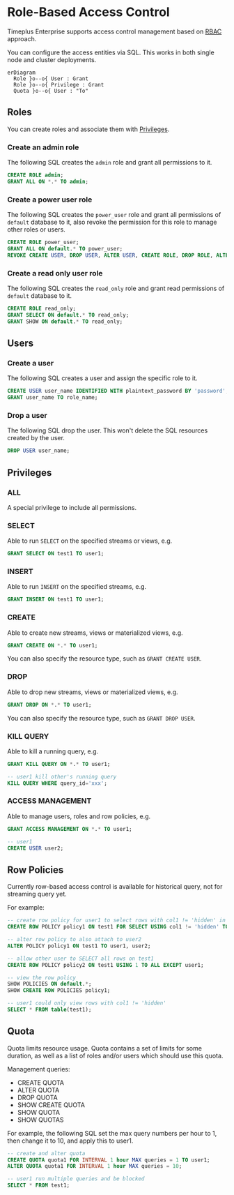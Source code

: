 # Role-Based Access Control

Timeplus Enterprise supports access control management based on [RBAC](https://en.wikipedia.org/wiki/Role-based_access_control) approach.

You can configure the access entities via SQL. This works in both single node and cluster deployments.
```mermaid
erDiagram
  Role }o--o{ User : Grant
  Role }o--o{ Privilege : Grant
  Quota }o--o{ User : "To"
```

## Roles

You can create roles and associate them with [Privileges](#privileges).

### Create an admin role

The following SQL creates the `admin` role and grant all permissions to it.
```sql
CREATE ROLE admin;
GRANT ALL ON *.* TO admin;
```

### Create a power user role

The following SQL creates the `power_user` role and grant all permissions of `default` database to it, also revoke the permission for this role to manage other roles or users.
```sql
CREATE ROLE power_user;
GRANT ALL ON default.* TO power_user;
REVOKE CREATE USER, DROP USER, ALTER USER, CREATE ROLE, DROP ROLE, ALTER ROLE ON *.* FROM power_user;
```

### Create a read only user role

The following SQL creates the `read_only` role and grant read permissions of `default` database to it.
```sql
CREATE ROLE read_only;
GRANT SELECT ON default.* TO read_only;
GRANT SHOW ON default.* TO read_only;
```

## Users

### Create a user

The following SQL creates a user and assign the specific role to it.
```sql
CREATE USER user_name IDENTIFIED WITH plaintext_password BY 'password';
GRANT user_name TO role_name;
```

### Drop a user

The following SQL drop the user. This won't delete the SQL resources created by the user.
```sql
DROP USER user_name;
```

## Privileges

### ALL
A special privilege to include all permissions.

### SELECT
Able to run `SELECT` on the specified streams or views, e.g.
```sql
GRANT SELECT ON test1 TO user1;
```

### INSERT
Able to run `INSERT` on the specified streams, e.g.
```sql
GRANT INSERT ON test1 TO user1;
```

### CREATE
Able to create new streams, views or materialized views, e.g.
```sql
GRANT CREATE ON *.* TO user1;
```

You can also specify the resource type, such as `GRANT CREATE USER`.

### DROP
Able to drop new streams, views or materialized views, e.g.
```sql
GRANT DROP ON *.* TO user1;
```
You can also specify the resource type, such as `GRANT DROP USER`.

### KILL QUERY
Able to kill a running query, e.g.
```sql
GRANT KILL QUERY ON *.* TO user1;

-- user1 kill other's running query
KILL QUERY WHERE query_id='xxx';
```

### ACCESS MANAGEMENT
Able to manage users, roles and row policies, e.g.
```sql
GRANT ACCESS MANAGEMENT ON *.* TO user1;

-- user1
CREATE USER user2;
```

## Row Policies

Currently row-based access control is available for historical query, not for streaming query yet.

For example:
```sql
-- create row policy for user1 to select rows with col1 != 'hidden' in stream 'test1'
CREATE ROW POLICY policy1 ON test1 FOR SELECT USING col1 != 'hidden' TO user1;

-- alter row policy to also attach to user2
ALTER POLICY policy1 ON test1 TO user1, user2;

-- allow other user to SELECT all rows on test1
CREATE ROW POLICY policy2 ON test1 USING 1 TO ALL EXCEPT user1;

-- view the row policy
SHOW POLICIES ON default.*;
SHOW CREATE ROW POLICIES policy1;

-- user1 could only view rows with col1 != 'hidden'
SELECT * FROM table(test1);
```

## Quota
Quota limits resource usage. Quota contains a set of limits for some duration, as well as a list of roles and/or users which should use this quota.

Management queries:

* CREATE QUOTA
* ALTER QUOTA
* DROP QUOTA
* SHOW CREATE QUOTA
* SHOW QUOTA
* SHOW QUOTAS

For example, the following SQL set the max query numbers per hour to 1, then change it to 10, and apply this to user1.

```sql
-- create and alter quota
CREATE QUOTA quota1 FOR INTERVAL 1 hour MAX queries = 1 TO user1;
ALTER QUOTA quota1 FOR INTERVAL 1 hour MAX queries = 10;

-- user1 run multiple queries and be blocked
SELECT * FROM test1;
```
